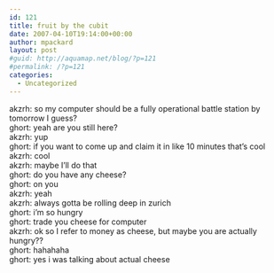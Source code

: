 ```yaml
---
id: 121
title: fruit by the cubit
date: 2007-04-10T19:14:00+00:00
author: mpackard
layout: post
#guid: http://aquamap.net/blog/?p=121
#permalink: /?p=121
categories:
  - Uncategorized
---
```

akzrh: so my computer should be a fully operational battle station by tomorrow I guess?  
ghort: yeah are you still here?  
akzrh: yup  
ghort: if you want to come up and claim it in like 10 minutes that&#8217;s cool  
akzrh: cool  
akzrh: maybe I&#8217;ll do that  
ghort: do you have any cheese?  
ghort: on you  
akzrh: yeah  
akzrh: always gotta be rolling deep in zurich  
ghort: i&#8217;m so hungry  
ghort: trade you cheese for computer  
akzrh: ok so I refer to money as cheese, but maybe you are actually hungry??  
ghort: hahahaha  
ghort: yes i was talking about actual cheese
